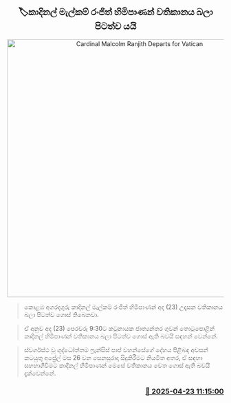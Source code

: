 <p align='center'><b><h2 align='center' title='Cardinal Malcolm Ranjith Departs for Vatican'>🏷කාදිනල් මැල්කම් රංජිත් හිමිපාණන් වතිකානය බලා පිටත්ව යයි</h2></b></p>
<p align='center'><img src='https://helakuru.sgp1.cdn.digitaloceanspaces.com/esana/images/lib/Cardinal-Malcolm.jpg' width='600' alt='Cardinal Malcolm Ranjith Departs for Vatican'></p>

> කොළඹ අගරදගුරු කාදිනල් මැල්කම් රංජිත් හිමිපාණන් අද (23) උදෑසන වතිකානය බලා පිටත්ව ගොස් තිබෙනවා.

> ඒ අනුව අද (23) පෙරවරු 9:30ට කටුනායක ජාත්‍යන්තර ගුවන් තොටුපොළින් කාදිනල් හිමිපාණන් වතිකානය බලා පිටත්ව ගොස් ඇති බවයි සඳහන් වෙන්නේ.

> ස්වර්ගස්ථ වූ ශුද්ධෝත්තම ෆ්‍රැන්සිස් පාප් වහන්සේගේ දේහය පිළිබඳ අවසන් කටයුතු අප්‍රේල් මස 26 වන සෙනසුරාදා සිදුකිරීමට නියමිත අතර, ඒ සඳහා සහභාගීවීමට කාදිනල් හිමිපාණන් මෙසේ වතිකානය වෙත ගොස් ඇති බවයි දැක්වෙන්නේ.



<h3 align='right'><a href='https://www.helakuru.lk/esana/p/109453/'>📅 2025-04-23 11:15:00</a></h3>
